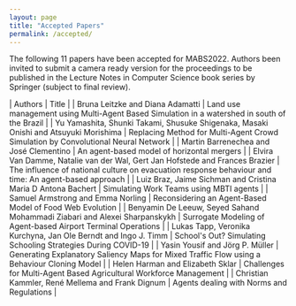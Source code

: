 ```yaml
---
layout: page
title: "Accepted Papers"
permalink: /accepted/
---
```


The following 11 papers have been accepted for MABS2022. Authors been invited to submit a camera ready version for the proceedings to be published in the Lecture Notes in Computer Science book series by Springer (subject to final review).

| Authors | Title |
| Bruna Leitzke and Diana Adamatti | Land use management using Multi-Agent Based Simulation in a watershed in south of the Brazil |
| Yu Yamashita, Shunki Takami, Shusuke Shigenaka, Masaki Onishi and Atsuyuki Morishima | Replacing Method for Multi-Agent Crowd Simulation by Convolutional Neural Network |
| Martin Barrenechea and José Clementino | An agent-based model of horizontal mergers |
| Elvira Van Damme, Natalie van der Wal, Gert Jan Hofstede and Frances Brazier | The influence of national culture on evacuation response behaviour and time: An agent-based approach |
| Luiz Braz, Jaime Sichman and Cristina Maria D Antona Bachert | Simulating Work Teams using MBTI agents |
| Samuel Armstrong and Emma Norling | Reconsidering an Agent-Based Model of Food Web Evolution |
| Benyamin De Leeuw, Seyed Sahand Mohammadi Ziabari and Alexei Sharpanskykh | Surrogate Modeling of Agent-based Airport Terminal Operations |
| Lukas Tapp, Veronika Kurchyna, Jan Ole Berndt and Ingo J. Timm | School's Out? Simulating Schooling Strategies During COVID-19 |
| Yasin Yousif and Jörg P. Müller | Generating Explanatory Saliency Maps for Mixed Traffic Flow using a Behaviour Cloning Model |
| Helen Harman and Elizabeth Sklar | Challenges for Multi-Agent Based Agricultural Workforce Management |
| Christian Kammler, René Mellema and Frank Dignum | Agents dealing with Norms and Regulations |
